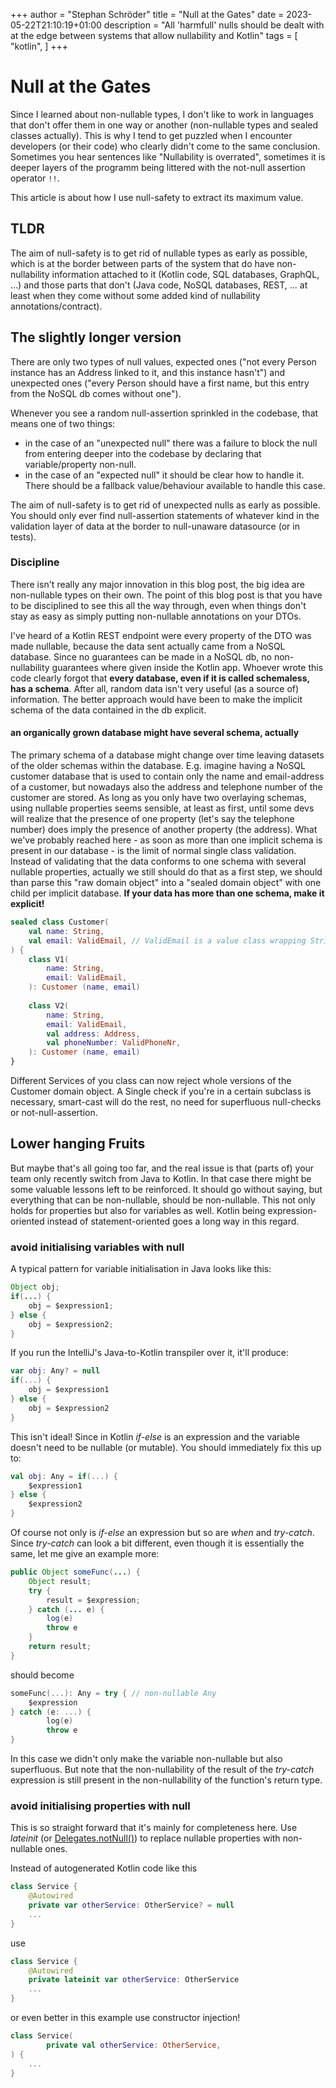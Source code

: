 +++
author = "Stephan Schröder"
title = "Null at the Gates"
date = 2023-05-22T21:10:19+01:00
description = "All 'harmfull' nulls should be dealt with at the edge between systems that allow nullability and Kotlin"
tags = [
    "kotlin",
]
+++

# Null at the Gates

Since I learned about non-nullable types, I don't like to work in languages that don't offer them in one way or another
(non-nullable types and sealed classes actually).
This is why I tend to get puzzled when I encounter developers (or their code) who clearly didn't come to the same conclusion.
Sometimes you hear sentences like "Nullability is overrated", sometimes it is deeper layers of the programm being littered with the not-null assertion operator `!!`.

This article is about how I use null-safety to extract its maximum value.

## TLDR

The aim of null-safety is to get rid of nullable types as early as possible, which is at the border between parts of
the system that do have non-nullability information attached to it (Kotlin code, SQL databases, GraphQL, ...) and those
parts that don't (Java code, NoSQL databases, REST, ... at least when they come without some added kind of nullability annotations/contract).

## The slightly longer version

There are only two types of null values, expected ones ("not every Person instance has an Address linked to it, and this instance hasn't")
and unexpected ones ("every Person should have a first name, but this entry from the NoSQL db comes without one").

Whenever you see a random null-assertion sprinkled in the codebase, that means one of two things:
- in the case of an "unexpected null" there was a failure to block the null from entering deeper into the codebase by declaring that variable/property non-null.
- in the case of an "expected null" it should be clear how to handle it. There should be a fallback value/behaviour available to handle this case.

The aim of null-safety is to get rid of unexpected nulls as early as possible.
You should only ever find null-assertion statements of whatever kind in the validation layer of data at the border
to null-unaware datasource (or in tests).

### Discipline

There isn't really any major innovation in this blog post, the big idea are non-nullable types on their own. The point of this
blog post is that you have to be disciplined to see this all the way through, even when things don't stay as easy as
simply putting non-nullable annotations on your DTOs.

I've heard of a Kotlin REST endpoint were every property of the DTO was made nullable, because the data sent actually came
from a NoSQL database. Since no guarantees can be made in a NoSQL db, no non-nullability guarantees where given inside
the Kotlin app. Whoever wrote this code clearly forgot that 
**every database, even if it is called schemaless, has a schema**. After all, random data isn't very useful (as a source
of) information. The better approach would have been to make the implicit schema of the data contained in the db explicit.

#### an organically grown database might have several schema, actually

The primary schema of a database might change over time leaving datasets of the older schemas within the database.
E.g. imagine having a NoSQL customer database that is used to contain only the name and email-address of a customer, but
nowadays also the address and telephone number of the customer are stored. As long as you only have two overlaying schemas,
using nullable properties seems sensible, at least as first, until some devs will realize that the presence of one property
(let's say the telephone number) does imply the presence of another property (the address). 
What we've probably reached here - as soon as more than one implicit schema is present in our database - is the limit of
normal single class validation. Instead of validating that the data conforms to one schema with several nullable properties,
actually we still should do that as a first step, we should than parse this "raw domain object" into a "sealed domain object"
with one child per implicit database. **If your data has more than one schema, make it explicit!**

```kotlin
sealed class Customer(
    val name: String,
    val email: ValidEmail, // ValidEmail is a value class wrapping String with some additional validation
) {
    class V1(
        name: String,
        email: ValidEmail,
    ): Customer (name, email)
    
    class V2(
        name: String,
        email: ValidEmail,
        val address: Address,
        val phoneNumber: ValidPhoneNr,
    ): Customer (name, email)
}
```

Different Services of you class can now reject whole versions of the Customer domain object. A Single check if you're
in a certain subclass is necessary, smart-cast will do the rest, no need for superfluous null-checks or not-null-assertion.

## Lower hanging Fruits

But maybe that's all going too far, and the real issue is that (parts of) your team only recently switch from Java to
Kotlin. In that case there might be some valuable lessons left to be reinforced. It should go without saying,
but everything that can be non-nullable, should be non-nullable. This not only holds for properties but also for variables as well.
Kotlin being expression-oriented instead of statement-oriented goes a long way in this regard.


### avoid initialising variables with null

A typical pattern for variable initialisation in Java looks like this:

```java
Object obj;
if(...) {
    obj = $expression1;
} else {
    obj = $expression2;
}
```

If you run the IntelliJ's Java-to-Kotlin transpiler over it, it'll produce:

```kotlin
var obj: Any? = null
if(...) {
    obj = $expression1
} else {
    obj = $expression2
}
```

This isn't ideal! Since in Kotlin *if-else* is an expression and the variable doesn't need to be nullable (or mutable).
You should immediately fix this up to:

```kotlin
val obj: Any = if(...) {
    $expression1
} else {
    $expression2
}
```

Of course not only is *if-else* an expression but so are *when* and *try-catch*. Since *try-catch* can look a bit different,
even though it is essentially the same, let me give an example more:

```java
public Object someFunc(...) {
    Object result;
    try {
        result = $expression;
    } catch (... e) {
        log(e)
        throw e
    }
    return result;
}
```

should become

```kotlin
someFunc(...): Any = try { // non-nullable Any
    $expression
} catch (e: ...) {
        log(e)
        throw e
}
```

In this case we didn't only make the variable non-nullable but also superfluous. But note that the non-nullability of the
result of the *try-catch* expression is still present in the non-nullability of the function's return type.

### avoid initialising properties with null

This is so straight forward that it's mainly for completeness here. Use *lateinit* (or [Delegates.notNull()](https://kotlinlang.org/api/latest/jvm/stdlib/kotlin.properties/-delegates/not-null.html))
to replace nullable properties with non-nullable ones.

Instead of autogenerated Kotlin code like this

```kotlin
class Service {
    @Autowired
    private var otherService: OtherService? = null
    ...
}
```

use 


```kotlin
class Service {
    @Autowired
    private lateinit var otherService: OtherService
    ...
}
```

or even better in this example use constructor injection!

```kotlin
class Service(
        private val otherService: OtherService, 
) {
    ...
}
```
